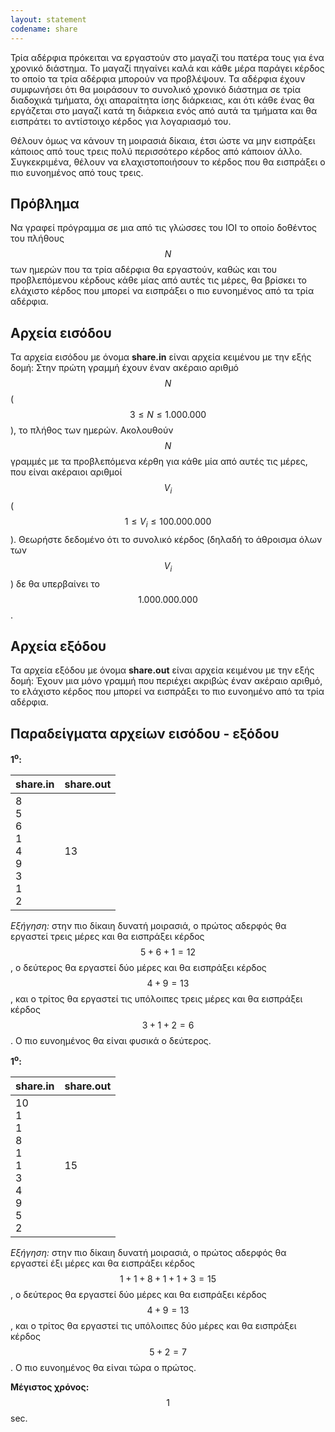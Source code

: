 ```yaml
---
layout: statement
codename: share
---
```


Τρία αδέρφια πρόκειται να εργαστούν στο μαγαζί του πατέρα τους για ένα χρονικό διάστημα. Το μαγαζί πηγαίνει καλά και κάθε μέρα παράγει κέρδος το οποίο τα τρία αδέρφια μπορούν να προβλέψουν. Τα αδέρφια έχουν συμφωνήσει ότι θα μοιράσουν το συνολικό χρονικό διάστημα σε τρία διαδοχικά τμήματα, όχι απαραίτητα ίσης διάρκειας, και ότι κάθε ένας θα εργάζεται στο μαγαζί κατά τη διάρκεια ενός από αυτά τα τμήματα και θα εισπράτει το αντίστοιχο κέρδος για λογαριασμό του.

Θέλουν όμως να κάνουν τη μοιρασιά δίκαια, έτσι ώστε να μην εισπράξει κάποιος από τους τρεις πολύ περισσότερο κέρδος από κάποιον άλλο. Συγκεκριμένα, θέλουν να ελαχιστοποιήσουν το κέρδος που θα εισπράξει ο πιο ευνοημένος από τους τρεις.

## Πρόβλημα

Nα γραφεί πρόγραμμα σε μια από τις γλώσσες του ΙΟΙ το οποίο δοθέντος του πλήθους $$N$$ των ημερών που τα τρία αδέρφια θα εργαστούν, καθώς και του προβλεπόμενου κέρδους κάθε μίας από αυτές τις μέρες, θα βρίσκει το ελάχιστο κέρδος που μπορεί να εισπράξει ο πιο ευνοημένος από τα τρία αδέρφια.

## Aρχεία εισόδου

Τα αρχεία εισόδου με όνομα **share.in** είναι αρχεία κειμένου με την εξής δομή: Στην πρώτη γραμμή έχουν έναν ακέραιο αριθμό $$N$$ ($$3 \leq N \leq 1.000.000$$), το πλήθος των ημερών. Ακολουθούν $$N$$ γραμμές με τα προβλεπόμενα κέρθη για κάθε μία από αυτές τις μέρες, που είναι ακέραιοι αριθμοί $$V_i$$ ($$1 \leq V_i \leq 100.000.000$$). Θεωρήστε δεδομένο ότι το συνολικό κέρδος (δηλαδή το άθροισμα όλων των $$V_i$$) δε θα υπερβαίνει το $$1.000.000.000$$.

## Aρχεία εξόδου

Τα αρχεία εξόδου με όνομα **share.out** είναι αρχεία κειμένου με την εξής δομή: Έχουν μια μόνο γραμμή που περιέχει ακριβώς έναν ακέραιο αριθμό, το ελάχιστο κέρδος που μπορεί να εισπράξει το πιο ευνοημένο από τα τρία αδέρφια.

## Παραδείγματα αρχείων εισόδου - εξόδου

**1<sup>o</sup>:**

| **share.in**                         | **share.out** |
| ------------------------------------ | ------------- |
| 8 <br> 5 <br> 6 <br> 1 <br> 4 <br> 9 <br> 3 <br> 1 <br> 2 | 13 |

*Εξήγηση:* στην πιο δίκαιη δυνατή μοιρασιά, ο πρώτος αδερφός θα εργαστεί τρεις μέρες και θα εισπράξει κέρδος $$5+6+1=12$$, ο δεύτερος θα εργαστεί δύο μέρες και θα εισπράξει κέρδος $$4+9=13$$, και ο τρίτος θα εργαστεί τις υπόλοιπες τρεις μέρες και θα εισπράξει κέρδος $$3+1+2=6$$. Ο πιο ευνοημένος θα είναι φυσικά ο δεύτερος.

**1<sup>o</sup>:**

| **share.in**                         | **share.out** |
| ------------------------------------ | ------------- |
| 10 <br> 1 <br> 1 <br> 8 <br> 1 <br> 1 <br> 3 <br> 4 <br> 9 <br> 5 <br> 2 | 15 |

*Εξήγηση:* στην πιο δίκαιη δυνατή μοιρασιά, ο πρώτος αδερφός θα εργαστεί έξι μέρες και θα εισπράξει κέρδος $$1+1+8+1+1+3=15$$, ο δεύτερος θα εργαστεί δύο μέρες και θα εισπράξει κέρδος $$4+9=13$$, και ο τρίτος θα εργαστεί τις υπόλοιπες δύο μέρες και θα εισπράξει κέρδος $$5+2=7$$. Ο πιο ευνοημένος θα είναι τώρα ο πρώτος.

**Μέγιστος χρόνος:** $$1$$ sec. <br>
